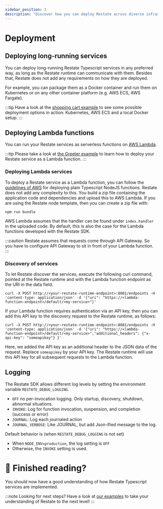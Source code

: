 ```yaml
---
sidebar_position: 3
description: "Discover how you can deploy Restate across diverse infrastructures."
---
```


# Deployment

## Deploying long-running services
You can deploy long-running Restate Typescript services in any preferred way,
as long as the Restate runtime can communicate with them.
Besides that, Restate does not add any requirements on how they are deployed. 

For example, you can package them as a Docker container and run them on Kubernetes or on any other container platform
(e.g. AWS ECS, AWS Fargate).

:::tip 
Have a look at the [shopping cart example](https://github.com/restatedev/example-shopping-cart-typescript) to see some possible deployment options in action: 
Kubernetes, AWS ECS and a local Docker setup.
:::

## Deploying Lambda functions

You can run your Restate services as serverless functions on [AWS Lambda](https://aws.amazon.com/lambda/). 

:::tip
Please take a look at [the Greeter example](https://github.com/restatedev/example-lambda-ts-greeter) to learn how to deploy your Restate service as a Lambda function.
:::

### Deploying Lambda services
To deploy a Restate service as a Lambda function,
you can follow the [guidelines of AWS](https://docs.aws.amazon.com/lambda/latest/dg/typescript-package.html)
for deploying plain Typescript NodeJS functions. Restate does not add any complexity to this. You build a zip file containing the application code and dependencies and upload this to AWS Lambda. If you are using the Restate node template, then you can create a zip file with:

```
npm run bundle
```

AWS Lambda assumes that the handler can be found under `index.handler` in the uploaded code.
By default, this is also the case for the Lambda functions developed with the Restate SDK.

:::caution
Restate assumes that requests come through API Gateway.
So you have to configure API Gateway to sit in front of your Lambda function.
:::

### Discovery of services

To let Restate discover the services, execute the following curl command,
pointed at the Restate runtime and with the Lambda function endpoint as the URI in the data field. 


```shell
curl -X POST http://<your-restate-runtime-endpoint>:8081/endpoints -H 'content-type: application/json' -d '{"uri": "https://<lambda-function-endpoint>/default/<my-service>"}'
```

If your Lambda function requires authentication via an API key,
then you can add this API key to the discovery request to the Restate runtime, as follows:

```shell
curl -X POST http://<your-restate-runtime-endpoint>:8081/endpoints -H 'content-type: application/json' -d '{"uri": "https://<lambda-function-endpoint>/default/<my-service>","additional_headers": {"x-api-key": "someapikey"} }'
```

Here, we added the API key as an additional header to the JSON data of the request.
Replace `someapikey` by your API key.
The Restate runtime will use this API key for all subsequent requests to the Lambda function.

## Logging
The Restate SDK allows different log levels by setting the environment variable `RESTATE_DEBUG_LOGGING`.
- `OFF` no per-invocation logging. Only startup, discovery, shutdown, abnormal situations.
- `INVOKE`: Log for function invocation, suspension, and completion (success or error)
- `JOURNAL`: Log each journaled action
- `JOURNAL_VERBOSE`: Like JOURNAL, but add Json-ified message to the log.

Default behavior is (when `RESTATE_DEBUG_LOGGING` is not set)
- When `NODE_ENV=production`, the log setting is `OFF`
- Otherwise, the `INVOKE` setting is used.

# 🏁 Finished reading?
You should now have a good understanding of how Restate Typescript services are implemented. 

:::note Looking for next steps?
Have a look at [our examples](/examples) to take your understanding of Restate to the next level!
:::
